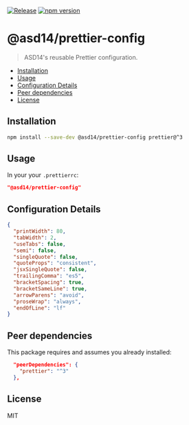 [![Release](https://github.com/asd-xiv/prettier-config/actions/workflows/release.yml/badge.svg?branch=main)](https://github.com/asd-xiv/prettier-config/actions/workflows/release.yml)
[![npm version](https://img.shields.io/npm/v/@asd14/prettier-config.svg)](https://www.npmjs.com/package/@asd14/prettier-config)

# @asd14/prettier-config

> ASD14's reusable Prettier configuration.

<!-- vim-markdown-toc GFM -->

- [Installation](#installation)
- [Usage](#usage)
- [Configuration Details](#configuration-details)
- [Peer dependencies](#peer-dependencies)
- [License](#license)

<!-- vim-markdown-toc -->

## Installation

```sh
npm install --save-dev @asd14/prettier-config prettier@^3
```

## Usage

In your your `.prettierrc`:

```json
"@asd14/prettier-config"
```

## Configuration Details

```json
{
  "printWidth": 80,
  "tabWidth": 2,
  "useTabs": false,
  "semi": false,
  "singleQuote": false,
  "quoteProps": "consistent",
  "jsxSingleQuote": false,
  "trailingComma": "es5",
  "bracketSpacing": true,
  "bracketSameLine": true,
  "arrowParens": "avoid",
  "proseWrap": "always",
  "endOfLine": "lf"
}
```

## Peer dependencies

This package requires and assumes you already installed:

```json
  "peerDependencies": {
    "prettier": "^3"
  },
```

## License

MIT
